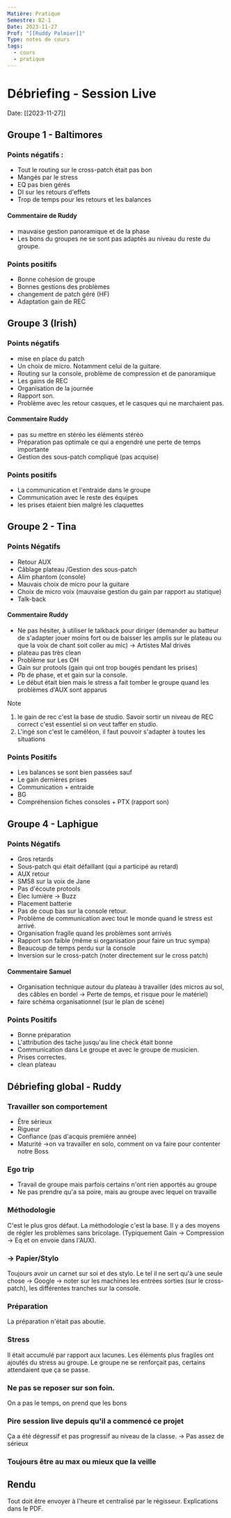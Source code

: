 ```yaml
---
Matière: Pratique
Semestre: B2-1
Date: 2023-11-27
Prof: "[[Ruddy Palmier]]"
Type: notes de cours
tags:
  - cours
  - pratique
---
```

# Débriefing - Session Live
Date: [[2023-11-27]] 
## Groupe 1 - Baltimores
### Points négatifs : 
- Tout le routing sur le cross-patch était pas bon
- Mangés par le stress
- EQ pas bien gérés
- DI sur les retours d'effets 
- Trop de temps pour les retours et les balances 
#### Commentaire de Ruddy
- mauvaise gestion panoramique et de la phase
- Les bons du groupes ne se sont pas adaptés au niveau du reste du groupe. 
### Points positifs 
- Bonne cohésion de groupe 
- Bonnes gestions des problèmes 
- changement de patch géré (HF)
- Adaptation gain de REC 

## Groupe 3 (Irish)

### Points négatifs 
- mise en place  du patch 
- Un choix de micro. Notamment celui de la guitare. 
- Routing sur la console, problème de compression et de panoramique 
- Les gains de REC 
- Organisation de la journée
- Rapport son.
- Problème avec les retour casques, et le casques qui ne marchaient pas. 
#### Commentaire Ruddy
- pas su mettre en stéréo les éléments stéréo
- Préparation pas optimale ce qui a engendré une perte de temps importante
- Gestion des sous-patch compliqué (pas acquise)
### Points positifs 
- La communication et l'entraide dans le groupe 
- Communication avec le reste des équipes 
- les prises étaient bien malgré les claquettes
## Groupe 2 - Tina

### Points Négatifs 
- Retour AUX
- Câblage plateau /Gestion des sous-patch 
- Alim phantom (console)
- Mauvais choix de micro pour la guitare 
- Choix de micro voix (mauvaise gestion du gain par rapport au statique) 
- Talk-back
#### Commentaire Ruddy
- Ne pas hésiter, à utiliser le talkback pour diriger (demander au batteur de s'adapter jouer moins fort ou de baisser les amplis sur le plateau ou que la voix de chant soit coller au mic) → Artistes Mal drivés
- plateau pas très clean 
- Problème sur Les OH 
- Gain sur protools (gain qui ont trop bougés pendant les prises)
- Pb de phase, et et gain sur la console. 
- Le début était bien mais le stress a fait tomber le groupe quand les problèmes d'AUX sont apparus

>[!note]
> 1. le gain de rec c'est la base de studio. Savoir sortir un niveau de REC correct c'est essentiel si on veut taffer en studio. 
> 2. L'ingé son c'est le caméléon, il faut pouvoir s'adapter à toutes les situations
### Points Positifs 
- Les balances se sont bien passées sauf 
- Le gain dernières prises 
- Communication + entraide 
- BG
- Compréhension fiches consoles + PTX (rapport son) 
## Groupe 4 - Laphigue 

### Points Négatifs 
- Gros retards 
- Sous-patch qui était défaillant (qui a participé au retard)
- AUX retour 
- SM58 sur la voix de Jane
- Pas d'écoute protools 
- Élec lumière → Buzz 
- Placement batterie
- Pas de coup bas sur la console retour. 
- Problème de communication avec tout le monde quand le stress est arrivé. 
- Organisation fragile quand les problèmes sont arrivés 
- Rapport son faible (même si organisation pour faire un truc sympa)
- Beaucoup de temps perdu sur la console 
- Inversion sur le cross-patch (noter directement sur le cross patch) 
#### Commentaire Samuel 
- Organisation technique autour du plateau à travailler (des micros au sol, des câbles en bordel → Perte de temps, et risque pour le matériel)
- faire schéma organisationnel (sur le plan de scène)
### Points Positifs
- Bonne préparation
- L'attribution des tache jusqu'au line check était bonne 
- Communication dans Le groupe et avec le groupe de musicien. 
- Prises correctes. 
- clean plateau 

## Débriefing global - Ruddy 
### Travailler son comportement
- Être sérieux
- Rigueur 
- Confiance (pas d'acquis première année)
- Maturité →on va travailler en solo, comment on va faire pour contenter notre Boss 
### Ego trip 
- Travail de groupe mais parfois certains n'ont rien apportés au groupe 
- Ne pas prendre qu'a sa poire, mais au groupe avec lequel on travaille 
### Méthodologie
C'est le plus gros défaut. La méthodologie c'est la base. Il y a des moyens de régler les problèmes sans bricolage. (Typiquement Gain → Compression → Eq et on envoie dans l'AUX).
### → Papier/Stylo 
Toujours avoir un carnet sur soi et des stylo. 
Le tel il ne sert qu'à une seule chose → Google 
→ noter sur les machines les entrées sorties (sur le cross-patch), les différentes tranches sur la console.
### Préparation 
La préparation n'était pas aboutie. 
### Stress 
Il était accumulé par rapport aux lacunes. Les éléments plus fragiles ont ajoutés du stress au groupe. Le groupe ne se renforçait pas, certains attendaient que ça se passe. 

### Ne pas se reposer sur son foin. 
On a pas le temps, on prend que les bons 

### Pire session live depuis qu'il a commencé ce projet 
Ça a été dégressif et pas progressif au niveau de la classe. → Pas assez de sérieux 
### Toujours être au max ou mieux que la veille 
## Rendu 
Tout doit être envoyer à l'heure et centralisé par le régisseur. 
Explications dans le PDF. 

